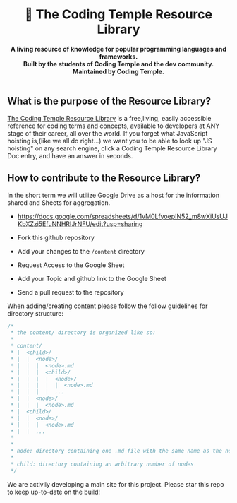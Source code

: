<div align="center">
  <h1>📕 The Coding Temple Resource Library</h1>
  <strong>A living resource of knowledge for popular programming languages and frameworks.</strong><br>
  <strong>Built by the students of Coding Temple and the dev community. Maintained by Coding Temple.</strong>
</div>
<br>

## What is the purpose of the Resource Library?

[The Coding Temple Resource Library](https://www.codingtemple.com) is a free,living, easily accessible reference for coding terms and concepts, available to developers at ANY stage of their career,  all over the world. If you forget what JavaScript hoisting is,(like we all do right...) we want you to be able to look up "JS hoisting" on any search engine, click a Coding Temple Resource Library Doc entry, and have an answer in seconds.

## How to contribute to the Resource Library?

In the short term we will utilize Google Drive as a host for the information shared and Sheets for aggregation. 

- https://docs.google.com/spreadsheets/d/1vM0LfyoepIN52_m8wXiUsUJKbXZzi5EfuNNHRIJrNFU/edit?usp=sharing

- Fork this github repository
- Add your changes to the `/content` directory
- Request Access to the Google Sheet
- Add your Topic and github link to the Google Sheet
- Send a pull request to the repository


When adding/creating content please follow the follow guidelines for directory structure:

```js
/*
 * the content/ directory is organized like so:
 *
 * content/
 * |  <child>/
 * |  |  <node>/
 * |  |  |  <node>.md
 * |  |  |  <child>/
 * |  |  |  |  <node>/
 * |  |  |  |  |  <node>.md
 * |  |  |  |  ...
 * |  |  <node>/
 * |  |  |  <node>.md
 * |  <child>/
 * |  |  <node>/
 * |  |  |  <node>.md
 * |  |  ...
 *
 *
 * node: directory containing one .md file with the same name as the node and optionally one child directory
 *
 * child: directory containing an arbitrary number of nodes
 */
```


We are activily developing a main site for this project. Please star this repo to keep up-to-date on the build!